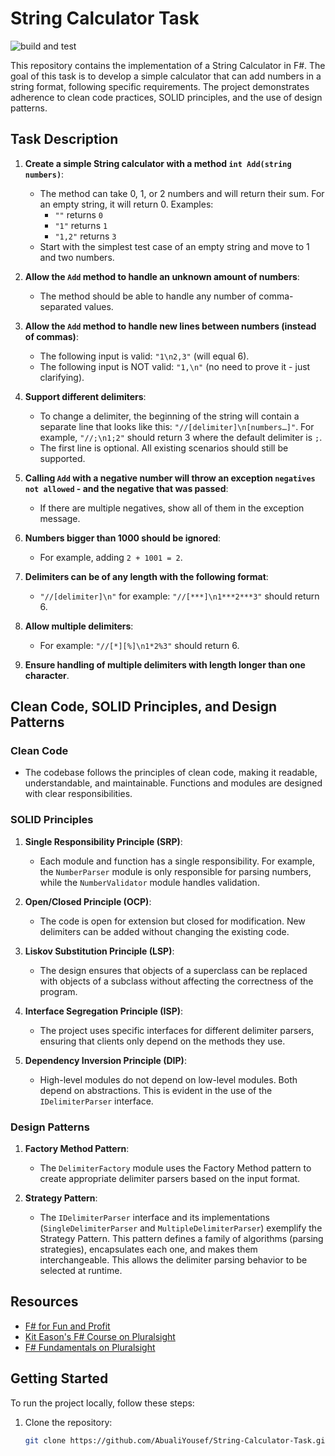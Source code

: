 # String Calculator Task

![build and test](https://github.com/AbualiYousef/String-Calculator-Task/workflows/build%20and%20test/badge.svg)

This repository contains the implementation of a String Calculator in F#. The goal of this task is to develop a simple calculator that can add numbers in a string format, following specific requirements. The project demonstrates adherence to clean code practices, SOLID principles, and the use of design patterns.

## Task Description

1. **Create a simple String calculator with a method `int Add(string numbers)`**:
   - The method can take 0, 1, or 2 numbers and will return their sum. For an empty string, it will return 0. Examples:
     - `""` returns `0`
     - `"1"` returns `1`
     - `"1,2"` returns `3`
   - Start with the simplest test case of an empty string and move to 1 and two numbers.

2. **Allow the `Add` method to handle an unknown amount of numbers**:
   - The method should be able to handle any number of comma-separated values.

3. **Allow the `Add` method to handle new lines between numbers (instead of commas)**:
   - The following input is valid: `"1\n2,3"` (will equal 6).
   - The following input is NOT valid: `"1,\n"` (no need to prove it - just clarifying).

4. **Support different delimiters**:
   - To change a delimiter, the beginning of the string will contain a separate line that looks like this: `"//[delimiter]\n[numbers…]"`. For example, `"//;\n1;2"` should return 3 where the default delimiter is `;`.
   - The first line is optional. All existing scenarios should still be supported.

5. **Calling `Add` with a negative number will throw an exception `negatives not allowed` - and the negative that was passed**:
   - If there are multiple negatives, show all of them in the exception message.

6. **Numbers bigger than 1000 should be ignored**:
   - For example, adding `2 + 1001 = 2`.

7. **Delimiters can be of any length with the following format**:
   - `"//[delimiter]\n"` for example: `"//[***]\n1***2***3"` should return 6.

8. **Allow multiple delimiters**:
   - For example: `"//[*][%]\n1*2%3"` should return 6.

9. **Ensure handling of multiple delimiters with length longer than one character**.

## Clean Code, SOLID Principles, and Design Patterns

### Clean Code

- The codebase follows the principles of clean code, making it readable, understandable, and maintainable. Functions and modules are designed with clear responsibilities.

### SOLID Principles

1. **Single Responsibility Principle (SRP)**:
   - Each module and function has a single responsibility. For example, the `NumberParser` module is only responsible for parsing numbers, while the `NumberValidator` module handles validation.

2. **Open/Closed Principle (OCP)**:
   - The code is open for extension but closed for modification. New delimiters can be added without changing the existing code.

3. **Liskov Substitution Principle (LSP)**:
   - The design ensures that objects of a superclass can be replaced with objects of a subclass without affecting the correctness of the program.

4. **Interface Segregation Principle (ISP)**:
   - The project uses specific interfaces for different delimiter parsers, ensuring that clients only depend on the methods they use.

5. **Dependency Inversion Principle (DIP)**:
   - High-level modules do not depend on low-level modules. Both depend on abstractions. This is evident in the use of the `IDelimiterParser` interface.

### Design Patterns

1. **Factory Method Pattern**:
   - The `DelimiterFactory` module uses the Factory Method pattern to create appropriate delimiter parsers based on the input format.

2. **Strategy Pattern**:
   - The `IDelimiterParser` interface and its implementations (`SingleDelimiterParser` and `MultipleDelimiterParser`) exemplify the Strategy Pattern. This pattern defines a family of algorithms (parsing strategies), encapsulates each one, and makes them interchangeable. This allows the delimiter parsing behavior to be selected at runtime.

## Resources

- [F# for Fun and Profit](http://fsharpforfunandprofit.com/)
- [Kit Eason's F# Course on Pluralsight](https://www.pluralsight.com/courses/fsharp-jumpstart)
- [F# Fundamentals on Pluralsight](https://www.pluralsight.com/courses/fsharp-fundamentals)

## Getting Started

To run the project locally, follow these steps:

1. Clone the repository:
   ```bash
   git clone https://github.com/AbualiYousef/String-Calculator-Task.git

